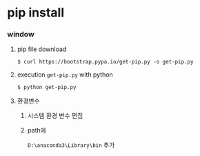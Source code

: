 # pip install



### window

1. pip file download

   ```
   $ curl https://bootstrap.pypa.io/get-pip.py -o get-pip.py
   ```

2. execution `get-pip.py` with python

   ```
   $ python get-pip.py
   ```

3. 환경변수

   1. 시스템 환경 변수 편집

   2. path에

      `D:\anaconda3\Library\bin` 추가

   

